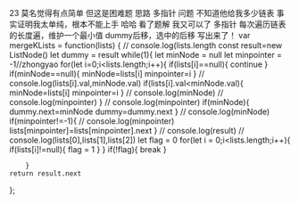 23
莫名觉得有点简单 但这是困难题
思路 多指针
问题 不知道他给我多少链表
事实证明我太单纯，根本不能上手
哈哈 看了题解 我又可以了 多指针
每次遍历链表的长度遍，维护一个最小值
dummy后移，选中的后移
写出来了！
var mergeKLists = function(lists) {
    // console.log(lists.length
    const result=new ListNode()
    let dummy = result
    while(1){
        let minNode = null
        let minpointer = -1//zhongyao
        for(let i=0;i<lists.length;i++){
            if(lists[i]==null){
                continue
            }
            if(minNode==null){
                minNode=lists[i]
                minpointer=i
            }
            // console.log(lists[i].val,minNode.val)
            if(lists[i].val<minNode.val){
                minNode=lists[i]
                minpointer=i
            }
            // console.log(minNode)
            // console.log(minpointer)
        }
        // console.log(minpointer)
        if(minNode){
            dummy.next=minNode
            dummy=dummy.next
        }
        // console.log(minNode)
        if(minpointer!=-1){
            // console.log(minpointer)
            lists[minpointer]=lists[minpointer].next
        }
        // console.log(result)
        // console.log(lists[0],lists[1],lists[2])
        let flag = 0
        for(let i = 0;i<lists.length;i++){
            if(lists[i]!=null){
                flag = 1
            }
        }
        if(!flag){
            break
        }
        

        }
    return result.next
        
};